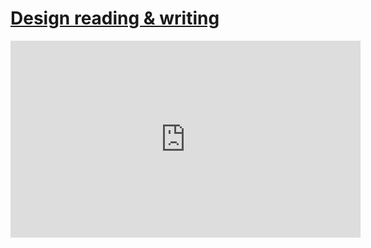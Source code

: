# [Design reading & writing](/wilcom-docs/Summary/summary_-_designs/Design_reading_writing)

<iframe src="https://www.youtube.com/embed/HHIlayGeAdg" frameborder="0" 
      allow="accelerometer; autoplay; clipboard-write; encrypted-media; gyroscope; picture-in-picture" 
      allowfullscreen="" style="width: 560px; height: 315px;">
</iframe>
